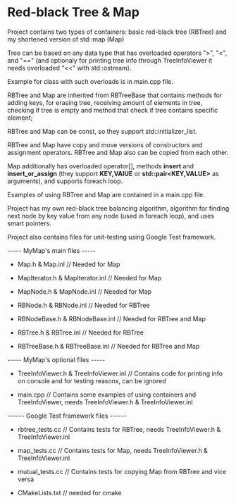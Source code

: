 # Red-black Tree & Map

Project contains two types of containers: basic red-black tree (RBTree) and my shortened version of std::map (Map)

Tree can be based on any data type that has overloaded operators ">", "<", and "==" (and optionaly  for printing tree info through TreeInfoViewer it needs overloaded "<<" with std::ostream).

Example for class with such overloads is in main.cpp file.

RBTree and Map are inherited from RBTreeBase that contains methods for adding keys, for erasing tree, receiving amount of elements in tree, checking if tree is empty and method that check if tree contains specific element;

RBTree and Map can be const, so they support std::initializer_list.

RBTree and Map have copy and move versions of constructors and assignment operators. RBTree and Map also can be copied from each other. 

Map additionally has overloaded operator[], methods **insert** and **insert_or_assign** (they support **KEY,VAlUE** or **std::pair<KEY,VALUE>** as arguments), and supports foreach loop.

Examples of using RBTree and Map are contained in a main.cpp file.

Project has my own red-black tree balancing algorithm, algorithm for finding next node by key value from any node (used in foreach loop), and uses smart pointers.

Project also contains files for unit-testing using Google Test framework.

----- MyMap's main files -----

- Map.h & Map.inl // Needed for Map

- MapIterator.h & MapIterator.inl // Needed for Map

- MapNode.h & MapNode.inl // Needed for Map

- RBNode.h & RBNode.inl // Needed for RBTree

- RBNodeBase.h & RBNodeBase.inl // Needed for RBTree and Map

- RBTree.h & RBTree.inl // Needed for RBTree

- RBTreeBase.h & RBTreeBase.inl  // Needed for RBTree and Map

----- MyMap's optional files -----

- TreeInfoViewer.h & TreeInfoViewer.inl // Contains code for printing info on console and for testing reasons, can be ignored

- main.cpp // Contains some examples of using containers and TreeInfoViewer, needs TreeInfoViewer.h & TreeInfoViewer.inl

------ Google Test framework files ------

- rbtree_tests.cc // Contains tests for RBTree, needs TreeInfoViewer.h & TreeInfoViewer.inl

- map_tests.cc // Contains tests for Map, needs TreeInfoViewer.h & TreeInfoViewer.inl

- mutual_tests.cc // Contains tests for copying Map from RBTree and vice versa

- CMakeLists.txt // needed for cmake 
